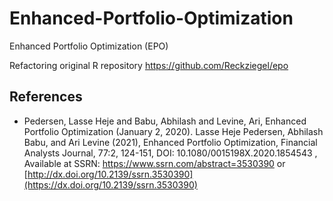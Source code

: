 # Enhanced-Portfolio-Optimization
Enhanced Portfolio Optimization (EPO)

Refactoring original R repository https://github.com/Reckziegel/epo

## References

- Pedersen, Lasse Heje and Babu, Abhilash and Levine, Ari, Enhanced
  Portfolio Optimization (January 2, 2020). Lasse Heje Pedersen,
  Abhilash Babu, and Ari Levine (2021), Enhanced Portfolio Optimization,
  Financial Analysts Journal, 77:2, 124-151, DOI:
  10.1080/0015198X.2020.1854543 , Available at
  SSRN: <https://www.ssrn.com/abstract=3530390> or [http://dx.doi.org/10.2139/ssrn.3530390](https://dx.doi.org/10.2139/ssrn.3530390)
